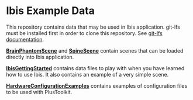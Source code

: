 # Ibis Example Data

This repository contains data that may be used in Ibis application. git-lfs must be installed first in order to clone this repository. See [git-lfs documentation](https://docs.github.com/en/repositories/working-with-files/managing-large-files/installing-git-large-file-storage).

[**BrainPhantomScene**](https://github.com/IbisNeuronav/IbisExampleData/tree/master/BrainPhantomScene) and [**SpineScene**](https://github.com/IbisNeuronav/IbisExampleData/tree/master/SpineScene) contain scenes that can be loaded directly into Ibis application.

[**IbisGettingStarted**](https://github.com/IbisNeuronav/IbisExampleData/tree/master/IbisGettingStarted) contains data files to play with when you have learned how to use Ibis. It also contains an example of a very simple scene.

[**HardwareConfigurationExamples**](https://github.com/IbisNeuronav/IbisExampleData/tree/master/HardwareConfigurationExamples) contains examples of configuration files to be used with PlusToolkit.

